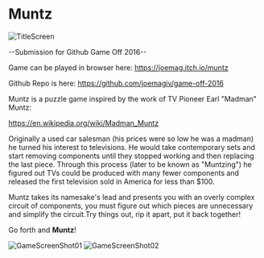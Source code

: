 # Muntz

![TitleScreen](http://i.imgur.com/ZPwqhg4.png)

--Submission for Github Game Off 2016--

Game can be played in browser here: https://joemag.itch.io/muntz

Github Repo is here: https://github.com/joemagiv/game-off-2016


Muntz is a puzzle game inspired by the work of TV Pioneer Earl "Madman" Muntz:

https://en.wikipedia.org/wiki/Madman_Muntz

Originally a used car salesman (his prices were so low he was a madman) he turned his interest to televisions. He would take contemporary sets and start removing components until they stopped working and then replacing the last piece. Through this process (later to be known as "Muntzing") he figured out TVs could be produced with many fewer components and released the first television sold in America for less than $100.

Muntz takes its namesake's lead and presents you with an overly complex circuit of components, you must figure out which pieces are unnecessary and simplify the circuit.Try things out, rip it apart, put it back together!


Go forth and **Muntz**!


![GameScreenShot01](http://i.imgur.com/6yAIRGA.png)
![GameScreenShot02](http://i.imgur.com/r9xSoSd.png)
